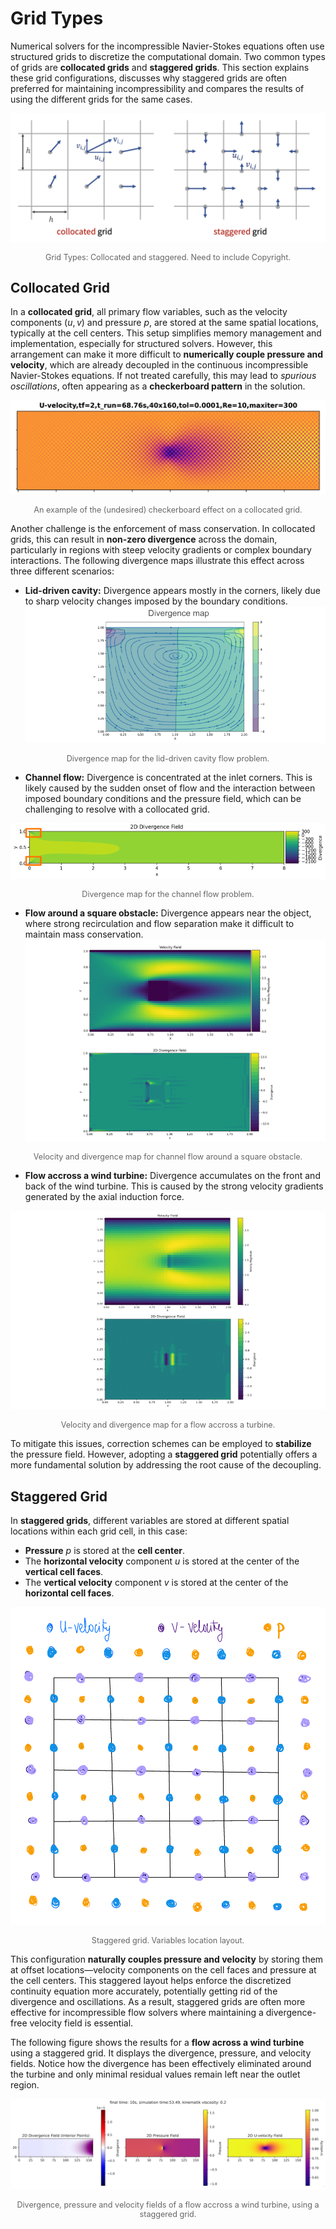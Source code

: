 # Grid Types 
Numerical solvers for the incompressible Navier-Stokes equations often use structured grids to discretize the computational domain. Two common types of grids are **collocated grids** and **staggered grids**. This section explains these grid configurations, discusses why staggered grids are often preferred for maintaining incompressibility and compares the results of using the different grids for the same cases. 

![Grid Types](../images/GridTypes.png)
<p style="text-align: center; font-size: 0.9em; color: #666;">
Grid Types: Collocated and staggered. Need to include Copyright. 
</p>

## Collocated Grid

In a **collocated grid**, all primary flow variables, such as the velocity components $(u, v)$ and pressure $p$, are stored at the same spatial locations, typically at the cell centers. This setup simplifies memory management and implementation, especially for structured solvers. However, this arrangement can make it more difficult to **numerically couple pressure and velocity**, which are already decoupled in the continuous incompressible Navier-Stokes equations. If not treated carefully, this may lead to *spurious oscillations*, often appearing as a **checkerboard pattern** in the solution.

![Checkerboard](../images/Checkerboard.png)
<p style="text-align: center; font-size: 0.9em; color: #666;">
An example of the (undesired) checkerboard effect on a collocated grid.
</p>

Another challenge is the enforcement of mass conservation. In collocated grids, this can result in **non-zero divergence** across the domain, particularly in regions with steep velocity gradients or complex boundary interactions. The following divergence maps illustrate this effect across three different scenarios:

- **Lid-driven cavity:** Divergence appears mostly in the corners, likely due to sharp velocity changes imposed by the boundary conditions.
![Divergence_CavityFlow](../images/Divergence_Cavity.png)
<p style="text-align: center; font-size: 0.9em; color: #666;">
Divergence  map for the lid-driven cavity flow problem.
</p>

- **Channel flow:** Divergence is concentrated at the inlet corners. This is likely caused by the sudden onset of flow and the interaction between imposed boundary conditions and the pressure field, which can be challenging to resolve with a collocated grid.

![Divergence_CFSquare](../images/Divergence_ChannelFlow.png)
<p style="text-align: center; font-size: 0.9em; color: #666;">
Divergence map for the channel flow problem.
</p>

- **Flow around a square obstacle:** Divergence appears near the object, where strong recirculation and flow separation make it difficult to maintain mass conservation.
![Divergence_CFSquare](../images/Divergence_Object.png)
<p style="text-align: center; font-size: 0.9em; color: #666;">
Velocity and divergence map for channel flow around a square obstacle.
</p>

- **Flow accross a wind turbine:** Divergence accumulates on the front and back of the wind turbine. This is caused by the strong velocity gradients generated by the axial induction force. 

![Divergence_Turbine](../images/Divergence_WindTurbine.png)
<p style="text-align: center; font-size: 0.9em; color: #666;">
Velocity and divergence map for a flow accross a turbine.
</p>

To mitigate this issues, correction schemes can be employed to **stabilize** the pressure field. However, adopting a **staggered grid** potentially offers a more fundamental solution by addressing the root cause of the decoupling.

## Staggered Grid

In **staggered grids**, different variables are stored at different spatial locations within each grid cell, in this case:

- **Pressure** $p$ is stored at the **cell center**.
- The **horizontal velocity** component $u$ is stored at the center of the **vertical cell faces**.
- The **vertical velocity** component $v$ is stored at the center of the **horizontal cell faces**.

![Staggered grid variables](../images/staggered.jpeg)
<p style="text-align: center; font-size: 0.9em; color: #666;">
Staggered grid. Variables location layout.
</p>

This configuration **naturally couples pressure and velocity** by storing them at offset locations—velocity components on the cell faces and pressure at the cell centers. This staggered layout helps enforce the discretized continuity equation more accurately, potentially getting rid of the divergence and oscillations. As a result, staggered grids are often more effective for incompressible flow solvers where maintaining a divergence-free velocity field is essential.

The following figure shows the results for a **flow across a wind turbine** using a staggered grid. It displays the divergence, pressure, and velocity fields. Notice how the divergence has been effectively eliminated around the turbine and only minimal residual values remain left near the outlet region.

![Divergence_Turbine](../images/Divergence_Turbine_Staggered.png)
<p style="text-align: center; font-size: 0.9em; color: #666;">
Divergence, pressure and velocity fields of a flow accross a wind turbine, using a staggered grid. 
</p>
